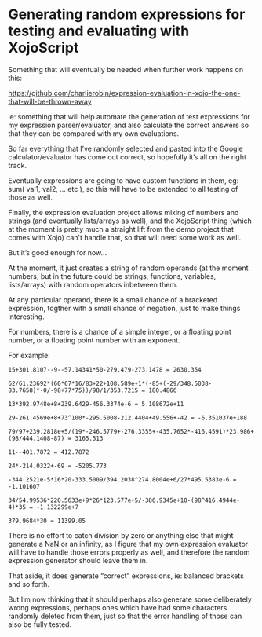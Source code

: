 # Generating random expressions for testing and evaluating with XojoScript
 
Something that will eventually be needed when further work happens on this:

https://github.com/charlierobin/expression-evaluation-in-xojo-the-one-that-will-be-thrown-away

ie: something that will help automate the generation of test expressions for my expression parser/evaluator, and also calculate the correct answers so that they can be compared with my own evaluations.

So far everything that I’ve randomly selected and pasted into the Google calculator/evaluator has come out correct, so hopefully it’s all on the right track.

Eventually expressions are going to have custom functions in them, eg: sum( val1, val2, ... etc ), so this will have to be extended to all testing of those as well.

Finally, the expression evaluation project allows mixing of numbers and strings (and eventually lists/arrays as well), and the XojoScript thing (which at the moment is pretty much a straight lift from the demo project that comes with Xojo) can't handle that, so that will need some work as well.

But it’s good enough for now...

At the moment, it just creates a string of random operands (at the moment numbers, but in the future could be strings, functions, variables, lists/arrays) with random operators inbetween them.

At any particular operand, there is a small chance of a bracketed expression, togther with a small chance of negation, just to make things interesting.

For numbers, there is a chance of a simple integer, or a floating point number, or a floating point number with an exponent.

For example:

```
15+301.8107--9--57.14341*50-279.479-273.1478 = 2630.354

62/61.23692*(60*67*16/83+22+108.589e+1*(-85+(-29/348.5038-83.7658)*-0/-98+77*75))/98/1/353.7215 = 180.4866

13*392.9748e+8+239.6429-456.3374e-6 = 5.108672e+11

29-261.4569e+8+73^100*-295.5008-212.4404+49.556+-42 = -6.351037e+188

79/97+239.2818e+5/(19*-246.5779+-276.3355+-435.7652*-416.4591)*23.986+(98/444.1408-87) = 3165.513

11--401.7872 = 412.7872

24*-214.0322+-69 = -5205.773

-344.2521e-5*16*20-333.5009/394.2038^274.8004e+6/27*495.5383e-6 = -1.101607

34/54.99536*220.5633e+9*26*123.577e+5/-386.9345e+10-(98^416.4944e-4)*35 = -1.132299e+7

379.9684*30 = 11399.05
```

There is no effort to catch division by zero or anything else that might generate a NaN or an infinity, as I figure that my own expression evaluator will have to handle those errors properly as well, and therefore the random expression generator should leave them in.

That aside, it does generate “correct” expressions, ie: balanced brackets and so forth.

But I’m now thinking that it should perhaps also generate some deliberately wrong expressions, perhaps ones which have had some characters randomly deleted from them, just so that the error handling of those can also be fully tested.
